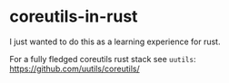 # coreutils-in-rust

I just wanted to do this as a learning experience for rust.

For a fully fledged coreutils rust stack see `uutils`:
https://github.com/uutils/coreutils/
